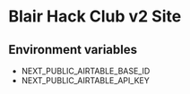 # Blair Hack Club v2 Site

## Environment variables
- NEXT_PUBLIC_AIRTABLE_BASE_ID
- NEXT_PUBLIC_AIRTABLE_API_KEY
